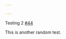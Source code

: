 ```yaml
---

---
```

    
Testing 2 [#44](https://github.com/JantaeLeckie/monorepo-release-changesets/pull/44)
    
This is another random test.

